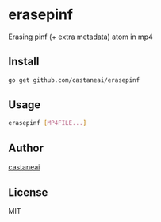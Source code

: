 erasepinf
==============
Erasing pinf (+ extra metadata) atom in mp4

## Install

```bash
go get github.com/castaneai/erasepinf
```

## Usage

```bash
erasepinf [MP4FILE...]
```

## Author

[castaneai](https://github.com/castaneai)

## License
MIT
